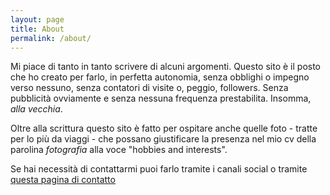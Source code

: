 ```yaml
---
layout: page
title: About
permalink: /about/
---
```

Mi piace di tanto in tanto scrivere di alcuni argomenti. Questo sito è il posto che ho creato per farlo, in perfetta autonomia, senza obblighi o impegno verso nessuno, senza contatori di visite o, peggio, followers. Senza pubblicità ovviamente e senza nessuna frequenza prestabilita. Insomma, _alla vecchia_.

Oltre alla scrittura questo sito è fatto per ospitare anche quelle foto - tratte per lo più da viaggi - che possano giustificare la presenza nel mio cv della parolina _fotografia_ alla voce "hobbies and interests".

Se hai necessità di contattarmi puoi farlo tramite i canali social o tramite <a rel="noreferrer noopener" href="#" target="_blank">questa pagina di contatto</a>
